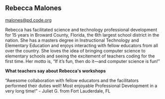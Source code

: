 ## Rebecca Malones

[malones@pd.code.org](mailto:malones@pd.code.org)

Rebecca has facilitated science and technology professional development for 15 years in Broward County, Florida, the 6th largest school district in the nation. She has a masters degree in Instructional Technology and Elementary Education and enjoys interacting with fellow educators from all over the country. She loves the idea of bringing computer science to elementary schools and seeing the excitement of teachers coding for the first time. Her motto is, “If it’s fun, then do it—and computer science is fun!”

**What teachers say about Rebecca's workshops** 

“Awesome collaboration with fellow educators and the facilitators performed their duties well! Most enjoyable Professional Development in a very long time!” - Juliet G. from Fort Lauderdale, FL

